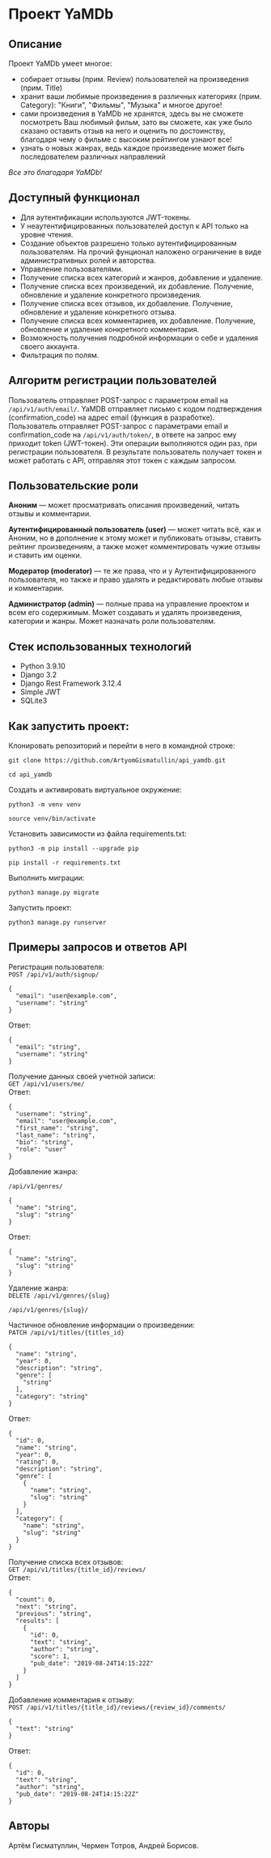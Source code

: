 # Проект YaMDb
## Описание
Проект YaMDb умеет многое:
- собирает отзывы (прим. Review) пользователей на произведения (прим. Title)
- хранит ваши любимые произведения в различных категориях (прим. Category): "Книги", "Фильмы", "Музыка" и многое другое!
- сами произведения в YaMDb не хранятся, здесь вы не сможете посмотреть Ваш любимый фильм, зато вы сможете, как уже было сказано оставить отзыв на него и оценить по достоинству, благодаря чему о фильме с высоким рейтингом узнают все!
- узнать о новых жанрах, ведь каждое произведение может быть последователем различных направлений

*Все это благодаря YaMDb!*

## Доступный функционал
- Для аутентификации используются JWT-токены.
- У неаутентифицированных пользователей доступ к API только на уровне чтения.
- Создание объектов разрешено только аутентифицированным пользователям. На прочий фунционал наложено ограничение в виде административных ролей и авторства.
- Управление пользователями.
- Получение списка всех категорий и жанров, добавление и удаление.
- Получение списка всех произведений, их добавление. Получение, обновление и удаление конкретного произведения.
- Получение списка всех отзывов, их добавление. Получение, обновление и удаление конкретного отзыва.  
- Получение списка всех комментариев, их добавление. Получение, обновление и удаление конкретного комментария.
- Возможность получения подробной информации о себе и удаления своего аккаунта.
- Фильтрация по полям.

## Алгоритм регистрации пользователей
Пользователь отправляет POST-запрос с параметром email на `/api/v1/auth/email/`.
YaMDB отправляет письмо с кодом подтверждения (confirmation_code) на адрес email (функция в разработке).
Пользователь отправляет POST-запрос с параметрами email и confirmation_code на `/api/v1/auth/token/`, в ответе на запрос ему приходит token (JWT-токен).
Эти операции выполняются один раз, при регистрации пользователя. В результате пользователь получает токен и может работать с API, отправляя этот токен с каждым запросом.

## Пользовательские роли
**Аноним** — может просматривать описания произведений, читать отзывы и комментарии.

**Аутентифицированный пользователь (user)** — может читать всё, как и Аноним, но в дополнение к этому может и публиковать отзывы, ставить рейтинг произведениям, а также может комментировать чужие отзывы и ставить им оценки.

**Модератор (moderator)** — те же права, что и у Аутентифицированного пользователя, но также и право  удалять и редактировать любые отзывы и комментарии.

**Администратор (admin)** — полные права на управление проектом и всем его содержимым. Может создавать и удалять произведения, категории и жанры. Может назначать роли пользователям.

## Стек использованных технологий
- Python 3.9.10
- Django 3.2
- Django Rest Framework 3.12.4
- Simple JWT
- SQLite3


## Как запустить проект:

Клонировать репозиторий и перейти в него в командной строке:

```
git clone https://github.com/ArtyomGismatullin/api_yamdb.git
```

```
cd api_yamdb
```

Cоздать и активировать виртуальное окружение:

```
python3 -m venv venv
```

```
source venv/bin/activate
```

Установить зависимости из файла requirements.txt:

```
python3 -m pip install --upgrade pip
```

```
pip install -r requirements.txt
```

Выполнить миграции:

```
python3 manage.py migrate
```

Запустить проект:

```
python3 manage.py runserver
```

## Примеры запросов и ответов API

Регистрация пользователя:  
``` POST /api/v1/auth/signup/ ```  
```
{
  "email": "user@example.com",
  "username": "string"
}
```
Ответ:
```
{
  "email": "string",
  "username": "string"
}
```

Получение данных своей учетной записи:  
``` GET /api/v1/users/me/ ```  
Ответ:
```
{
  "username": "string",
  "email": "user@example.com",
  "first_name": "string",
  "last_name": "string",
  "bio": "string",
  "role": "user"
}
```

Добавление жанра:
```
/api/v1/genres/
```
```
{
  "name": "string",
  "slug": "string"
}
```
Ответ:
```
{
  "name": "string",
  "slug": "string"
}
```

Удаление жанра:  
``` DELETE /api/v1/genres/{slug} ```  
```
/api/v1/genres/{slug}/
```

Частичное обновление информации о произведении:  
``` PATCH /api/v1/titles/{titles_id} ```  
```
{
  "name": "string",
  "year": 0,
  "description": "string",
  "genre": [
    "string"
  ],
  "category": "string"
}
```
Ответ:
```
{
  "id": 0,
  "name": "string",
  "year": 0,
  "rating": 0,
  "description": "string",
  "genre": [
    {
      "name": "string",
      "slug": "string"
    }
  ],
  "category": {
    "name": "string",
    "slug": "string"
  }
}
```

Получение списка всех отзывов:  
``` GET /api/v1/titles/{title_id}/reviews/ ```   
Ответ:
```
{
  "count": 0,
  "next": "string",
  "previous": "string",
  "results": [
    {
      "id": 0,
      "text": "string",
      "author": "string",
      "score": 1,
      "pub_date": "2019-08-24T14:15:22Z"
    }
  ]
}
```

Добавление комментария к отзыву:  
``` POST /api/v1/titles/{title_id}/reviews/{review_id}/comments/ ```
```
{
  "text": "string"
}
```
Ответ:
```
{
  "id": 0,
  "text": "string",
  "author": "string",
  "pub_date": "2019-08-24T14:15:22Z"
}
```

## Авторы
Артём Гисматуллин, Чермен Тотров, Андрей Борисов.
